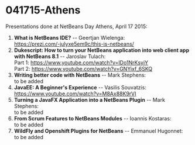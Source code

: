 # 041715-Athens

Presentations done at NetBeans Day Athens, April 17 2015:

<ol>

<li><b>What is NetBeans IDE?</b> -- Geertjan Wielenga:<br/>
<a href="https://prezi.com/-julyxe5em9c/this-is-netbeans/">https://prezi.com/-julyxe5em9c/this-is-netbeans/</a>
</li>
<li><b>Dukescript: How to turn your NetBeans application into web client app with NetBeans 8.1</b> -- Jaroslav Tulach:<br/>
Part 1: <a href="https://www.youtube.com/watch?v=IDo1NrKsyiY">https://www.youtube.com/watch?v=IDo1NrKsyiY</a><br/>
Part 2: <a href="https://www.youtube.com/watch?v=GNYixf_6SKQ">https://www.youtube.com/watch?v=GNYixf_6SKQ</a>
</li>
<li><b>Writing better code with NetBeans</b> -- Mark Stephens:<br/>
to be added
</li>
<li><b>JavaEE: A Beginner's Experience</b> -- Vasilis Souvatzis:<br/>
<a href="https://www.youtube.com/watch?v=M8Ax88K9rVI">https://www.youtube.com/watch?v=M8Ax88K9rVI</a>
</li>
<li><b>Turning a JavaFX Application into a NetBeans Plugin</b> -- Mark Stephens:<br/>
to be added
</li>
<li><b>From Scrum Features to NetBeans Modules</b> -- Ioannis Kostaras:<br/>
to be added
</li>
<li><b>WildFly and Openshift Plugins for NetBeans</b> -- Emmanuel Hugonnet:<br/>
to be added
</li>

</ol>
